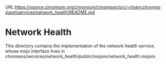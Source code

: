 URL:https://source.chromium.org/chromium/chromium/src/+/main:chromeos\ash\services\network_health\README.md
# Network Health

This directory contains the implementation of the network health service,
whose mojo interface lives in
chromeos/services/network_health/public/mojom/network_health.mojom.

